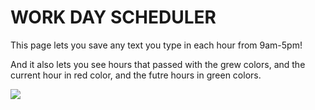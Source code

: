 # WORK DAY SCHEDULER

This page lets you save any text you type in each hour from 9am-5pm!

And it also lets you see hours that passed with the grew colors, and the current hour in red color, and the futre hours in green colors.







![](../../../../Desktop/Screen%20Shot%202022-07-19%20at%204.02.09%20PM%20(2).png)